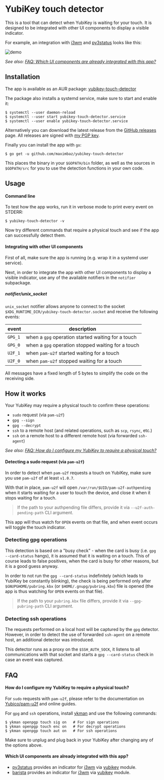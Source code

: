 # YubiKey touch detector

This is a tool that can detect when YubiKey is waiting for your touch. It is designed to be integrated with other UI components to display a visible indicator.

For example, an integration with [i3wm](https://i3wm.org/) and [py3status](https://github.com/ultrabug/py3status) looks like this:

![demo](https://user-images.githubusercontent.com/1177900/46533233-2bcf5580-c8a4-11e8-99e7-1418e89615f5.gif)

_See also: [FAQ: Which UI components are already integrated with this app?](#faq-existing-ui-integrations)_

## Installation

The app is available as an AUR package: [yubikey-touch-detector](https://aur.archlinux.org/packages/yubikey-touch-detector)

The package also installs a systemd service, make sure to start and enable it:

```
$ systemctl --user daemon-reload
$ systemctl --user start yubikey-touch-detector.service
$ systemctl --user enable yubikey-touch-detector.service
```

Alternatively you can download the latest release from the [GitHub releases](https://github.com/maximbaz/yubikey-touch-detector/releases) page. All releases are signed with [my PGP key](https://keybase.io/maximbaz).

Finally you can install the app with `go`:

```
$ go get -u github.com/maximbaz/yubikey-touch-detector
```

This places the binary in your `$GOPATH/bin` folder, as well as the sources in `$GOPATH/src` for you to use the detection functions in your own code.

## Usage

#### Command line

To test how the app works, run it in verbose mode to print every event on STDERR:

```
$ yubikey-touch-detector -v
```

Now try different commands that require a physical touch and see if the app can successfully detect them.

#### Integrating with other UI components

First of all, make sure the app is running (e.g. wrap it in a systemd user service).

Next, in order to integrate the app with other UI components to display a visible indicator, use any of the available notifiers in the `notifier` subpackage.

##### notifier/unix_socket

`unix_socket` notifier allows anyone to connect to the socket `$XDG_RUNTIME_DIR/yubikey-touch-detector.socket` and receive the following events:

| event   | description                                        |
| ------- | -------------------------------------------------- |
| `GPG_1` | when a `gpg` operation started waiting for a touch |
| `GPG_0` | when a `gpg` operation stopped waiting for a touch |
| `U2F_1` | when `pam-u2f` started waiting for a touch         |
| `U2F_0` | when `pam-u2f` stopped waiting for a touch         |

All messages have a fixed length of 5 bytes to simplify the code on the receiving side.

## How it works

Your YubiKey may require a physical touch to confirm these operations:

- `sudo` request (via `pam-u2f`)
- `gpg --sign`
- `gpg --decrypt`
- `ssh` to a remote host (and related operations, such as `scp`, `rsync`, etc.)
- `ssh` on a remote host to a different remote host (via forwarded `ssh-agent`)

_See also: [FAQ: How do I configure my YubiKey to require a physical touch?](#faq-configure-yubikey-require-touch)_

#### Detecting a sudo request (via `pam-u2f`)

In order to detect when `pam-u2f` requests a touch on YubiKey, make sure you use `pam-u2f` of at least `v1.0.7`.

With that in place, `pam-u2f` will open `/var/run/$UID/pam-u2f-authpending` when it starts waiting for a user to touch the device, and close it when it stops waiting for a touch.

> If the path to your authpending file differs, provide it via `--u2f-auth-pending-path` CLI argument.

This app will thus watch for `OPEN` events on that file, and when event occurs will toggle the touch indicator.

### Detecting gpg operations

This detection is based on a "busy check" - when the card is busy (i.e. `gpg --card-status` hangs), it is assumed that it is waiting on a touch. This of course leads to false positives, when the card is busy for other reasons, but it is a good guess anyway.

In order to not run the `gpg --card-status` indefinitely (which leads to YubiKey be constantly blinking), the check is being performed only after `$GNUPGHOME/pubring.kbx` (or `$HOME/.gnupg/pubring.kbx`) file is opened (the app is thus watching for `OPEN` events on that file).

> If the path to your `pubring.kbx` file differs, provide it via `--gpg-pubring-path` CLI argument.

### Detecting ssh operations

The requests performed on a local host will be captured by the `gpg` detector. However, in order to detect the use of forwarded `ssh-agent` on a remote host, an additional detector was introduced.

This detector runs as a proxy on the `$SSH_AUTH_SOCK`, it listens to all communications with that socket and starts a `gpg --card-status` check in case an event was captured.

## FAQ

<a name="faq-configure-yubikey-require-touch"></a>

#### How do I configure my YubiKey to require a physical touch?

For `sudo` requests with `pam-u2f`, please refer to the documentation on [Yubico/pam-u2f](https://github.com/Yubico/pam-u2f) and online guides.

For `gpg` and `ssh` operations, install [ykman](https://github.com/Yubico/yubikey-manager) and use the following commands:

```
$ ykman openpgp touch sig on   # For sign operations
$ ykman openpgp touch enc on   # For decrypt operations
$ ykman openpgp touch aut on   # For ssh operations
```

Make sure to unplug and plug back in your YubiKey after changing any of the options above.

<a name="faq-existing-ui-integrations"></a>

#### Which UI components are already integrated with this app?

- [py3status](https://github.com/ultrabug/py3status) provides an indicator for [i3wm](https://i3wm.org/) via [yubikey](https://github.com/ultrabug/py3status/blob/master/py3status/modules/yubikey.py) module.
- [barista](https://github.com/soumya92/barista) provides an indicator for [i3wm](https://i3wm.org/) via [yubikey](https://github.com/soumya92/barista/blob/master/samples/yubikey/yubikey.go) module.
